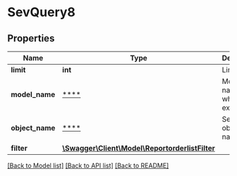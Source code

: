 # SevQuery8

## Properties
Name | Type | Description | Notes
------------ | ------------- | ------------- | -------------
**limit** | **int** | Limit export | [optional] 
**model_name** | [****](.md) | Model name which is exported | 
**object_name** | [****](.md) | SevQuery object name | 
**filter** | [**\Swagger\Client\Model\ReportorderlistFilter**](ReportorderlistFilter.md) |  | [optional] 

[[Back to Model list]](../../README.md#documentation-for-models) [[Back to API list]](../../README.md#documentation-for-api-endpoints) [[Back to README]](../../README.md)

